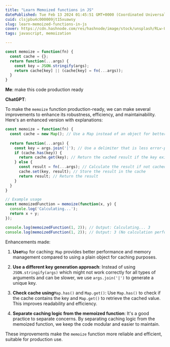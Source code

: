 ```yaml
---
title: "Learn Memoized functions in JS"
datePublished: Tue Feb 13 2024 01:45:51 GMT+0000 (Coordinated Universal Time)
cuid: clsjpbu4c000009jt15xuawsy
slug: learn-memoized-functions-in-js
cover: https://cdn.hashnode.com/res/hashnode/image/stock/unsplash/RLw-UC03Gwc/upload/859b8f67a065278855aa13b4fcf36744.jpeg
tags: javascript, memoization

---
```


```javascript
const memoize = function(fn) {
  const cache = {};
  return function(...args) {
    const key = JSON.stringify(args);
    return cache[key] || (cache[key] = fn(...args));
  }
}
```

**Me**: make this code production ready

**ChatGPT**:

To make the `memoize` function production-ready, we can make several improvements to enhance its robustness, efficiency, and maintainability. Here's an enhanced version with explanations:

```javascript
const memoize = function(fn) {
  const cache = new Map(); // Use a Map instead of an object for better memory management and performance
  
  return function(...args) {
    const key = args.join('|'); // Use a delimiter that is less error-prone than JSON.stringify
    if (cache.has(key)) {
      return cache.get(key); // Return the cached result if the key exists
    } else {
      const result = fn(...args); // Calculate the result if not cached
      cache.set(key, result); // Store the result in the cache
      return result; // Return the result
    }
  }
}

// Example usage
const memoizedFunction = memoize(function(x, y) {
  console.log('Calculating...');
  return x + y;
});

console.log(memoizedFunction(1, 2)); // Output: Calculating... 3
console.log(memoizedFunction(1, 2)); // Output: 3 (No calculation performed, result fetched from cache)
```

Enhancements made:

1. **Use**`Map` for caching: `Map` provides better performance and memory management compared to using a plain object for caching purposes.
    
2. **Use a different key generation approach**: Instead of using `JSON.stringify(args)` which might not work correctly for all types of arguments and can be slower, we use `args.join('|')` to generate a unique key.
    
3. **Check cache using**`Map.has()` and `Map.get()`: Use `Map.has()` to check if the cache contains the key and `Map.get()` to retrieve the cached value. This improves readability and efficiency.
    
4. **Separate caching logic from the memoized function**: It's a good practice to separate concerns. By separating caching logic from the memoized function, we keep the code modular and easier to maintain.
    

These improvements make the `memoize` function more reliable and efficient, suitable for production use.